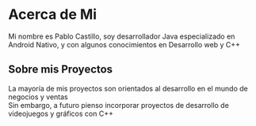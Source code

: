 
<h1>Acerca de Mi</h1>
<p>Mi nombre es Pablo Castillo, soy desarrollador Java especializado en Android Nativo, y con algunos conocimientos en Desarrollo web y C++</p>

<h2>Sobre mis Proyectos</h2>
<p>La mayoría de mis proyectos son orientados al desarrollo en el mundo de negocios y ventas <br>
Sin embargo, a futuro pienso incorporar proyectos de desarrollo de videojuegos y gráficos con C++</p>
